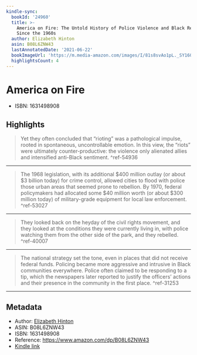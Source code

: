 ```yaml
---
kindle-sync:
  bookId: '24960'
  title: >-
    America on Fire: The Untold History of Police Violence and Black Rebellion
    Since the 1960s
  author: Elizabeth Hinton
  asin: B08L6ZNW43
  lastAnnotatedDate: '2021-06-22'
  bookImageUrl: 'https://m.media-amazon.com/images/I/81s8svAo1pL._SY160.jpg'
  highlightsCount: 4
---
```

# America on Fire

* ISBN: 1631498908

## Highlights
> Yet they often concluded that “rioting” was a pathological impulse, rooted in spontaneous, uncontrollable emotion. In this view, the “riots” were ultimately counter-productive: the violence only alienated allies and intensified anti-Black sentiment. ^ref-54936

---
> The 1968 legislation, with its additional $400 million outlay (or about $3 billion today) for crime control, allowed cities to flood with police those urban areas that seemed prone to rebellion. By 1970, federal policymakers had allocated some $40 million worth (or about $300 million today) of military-grade equipment for local law enforcement. ^ref-53027

---
> They looked back on the heyday of the civil rights movement, and they looked at the conditions they were currently living in, with police watching them from the other side of the park, and they rebelled. ^ref-40007

---
> The national strategy set the tone, even in places that did not receive federal funds. Policing became more aggressive and intrusive in Black communities everywhere. Police often claimed to be responding to a tip, which the newspapers later reported to justify the officers’ actions and their presence in the community in the first place. ^ref-31253

---

## Metadata
* Author: [Elizabeth Hinton](https://www.amazon.comundefined)
* ASIN: B08L6ZNW43
* ISBN: 1631498908
* Reference: https://www.amazon.com/dp/B08L6ZNW43
* [Kindle link](kindle://book?action=open&asin=B08L6ZNW43)
